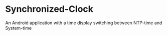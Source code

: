 # Synchronized-Clock
An Android application with a time display switching between NTP-time and System-time
